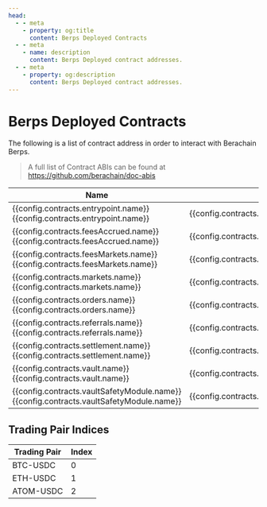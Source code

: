 ```yaml
---
head:
  - - meta
    - property: og:title
      content: Berps Deployed Contracts
  - - meta
    - name: description
      content: Berps Deployed contract addresses.
  - - meta
    - property: og:description
      content: Berps Deployed contract addresses.
---
```


<script setup>
  import config from '@berachain/config/constants.json';
</script>

# Berps Deployed Contracts

The following is a list of contract address in order to interact with Berachain Berps.

> A full list of Contract ABIs can be found at https://github.com/berachain/doc-abis

| Name                                                                                                                                                                                                                   | Address                                                                                                                                                                    | ABI                                                                                                                        |
| ---------------------------------------------------------------------------------------------------------------------------------------------------------------------------------------------------------------------- | -------------------------------------------------------------------------------------------------------------------------------------------------------------------------- | -------------------------------------------------------------------------------------------------------------------------- |
| <a v-if="config.contracts.entrypoint.docsUrl" :href="config.contracts.entrypoint.docsUrl">{{config.contracts.entrypoint.name}}</a><span v-else>{{config.contracts.entrypoint.name}}</span>                             | <a target="_blank" :href="config.mainnet.dapps.berascan.url + 'address/' + config.contracts.entrypoint.address">{{config.contracts.entrypoint.address}}</a>               | <a target="_blank" v-if=config.contracts.entrypoint.abi :href="config.contracts.entrypoint.abi">ABI File</a>               |
| <a v-if="config.contracts.feesAccrued.docsUrl" :href="config.contracts.feesAccrued.docsUrl">{{config.contracts.feesAccrued.name}}</a><span v-else>{{config.contracts.feesAccrued.name}}</span>                         | <a target="_blank" :href="config.mainnet.dapps.berascan.url + 'address/' + config.contracts.feesAccrued.address">{{config.contracts.feesAccrued.address}}</a>             | <a target="_blank" v-if=config.contracts.feesAccrued.abi :href="config.contracts.feesAccrued.abi">ABI File</a>             |
| <a v-if="config.contracts.feesMarkets.docsUrl" :href="config.contracts.feesMarkets.docsUrl">{{config.contracts.feesMarkets.name}}</a><span v-else>{{config.contracts.feesMarkets.name}}</span>                         | <a target="_blank" :href="config.mainnet.dapps.berascan.url + 'address/' + config.contracts.feesMarkets.address">{{config.contracts.feesMarkets.address}}</a>             | <a target="_blank" v-if=config.contracts.feesMarkets.abi :href="config.contracts.feesMarkets.abi">ABI File</a>             |
| <a v-if="config.contracts.markets.docsUrl" :href="config.contracts.markets.docsUrl">{{config.contracts.markets.name}}</a><span v-else>{{config.contracts.markets.name}}</span>                                         | <a target="_blank" :href="config.mainnet.dapps.berascan.url + 'address/' + config.contracts.markets.address">{{config.contracts.markets.address}}</a>                     | <a target="_blank" v-if=config.contracts.markets.abi :href="config.contracts.markets.abi">ABI File</a>                     |
| <a v-if="config.contracts.orders.docsUrl" :href="config.contracts.orders.docsUrl">{{config.contracts.orders.name}}</a><span v-else>{{config.contracts.orders.name}}</span>                                             | <a target="_blank" :href="config.mainnet.dapps.berascan.url + 'address/' + config.contracts.orders.address">{{config.contracts.orders.address}}</a>                       | <a target="_blank" v-if=config.contracts.orders.abi :href="config.contracts.orders.abi">ABI File</a>                       |
| <a v-if="config.contracts.referrals.docsUrl" :href="config.contracts.referrals.docsUrl">{{config.contracts.referrals.name}}</a><span v-else>{{config.contracts.referrals.name}}</span>                                 | <a target="_blank" :href="config.mainnet.dapps.berascan.url + 'address/' + config.contracts.referrals.address">{{config.contracts.referrals.address}}</a>                 | <a target="_blank" v-if=config.contracts.referrals.abi :href="config.contracts.referrals.abi">ABI File</a>                 |
| <a v-if="config.contracts.settlement.docsUrl" :href="config.contracts.settlement.docsUrl">{{config.contracts.settlement.name}}</a><span v-else>{{config.contracts.settlement.name}}</span>                             | <a target="_blank" :href="config.mainnet.dapps.berascan.url + 'address/' + config.contracts.settlement.address">{{config.contracts.settlement.address}}</a>               | <a target="_blank" v-if=config.contracts.settlement.abi :href="config.contracts.settlement.abi">ABI File</a>               |
| <a v-if="config.contracts.vault.docsUrl" :href="config.contracts.vault.docsUrl">{{config.contracts.vault.name}}</a><span v-else>{{config.contracts.vault.name}}</span>                                                 | <a target="_blank" :href="config.mainnet.dapps.berascan.url + 'address/' + config.contracts.vault.address">{{config.contracts.vault.address}}</a>                         | <a target="_blank" v-if=config.contracts.vault.abi :href="config.contracts.vault.abi">ABI File</a>                         |
| <a v-if="config.contracts.vaultSafetyModule.docsUrl" :href="config.contracts.vaultSafetyModule.docsUrl">{{config.contracts.vaultSafetyModule.name}}</a><span v-else>{{config.contracts.vaultSafetyModule.name}}</span> | <a target="_blank" :href="config.mainnet.dapps.berascan.url + 'address/' + config.contracts.vaultSafetyModule.address">{{config.contracts.vaultSafetyModule.address}}</a> | <a target="_blank" v-if=config.contracts.vaultSafetyModule.abi :href="config.contracts.vaultSafetyModule.abi">ABI File</a> |

## Trading Pair Indices

| Trading Pair | Index |
| ------------ | ----- |
| BTC-USDC     | 0     |
| ETH-USDC     | 1     |
| ATOM-USDC    | 2     |
